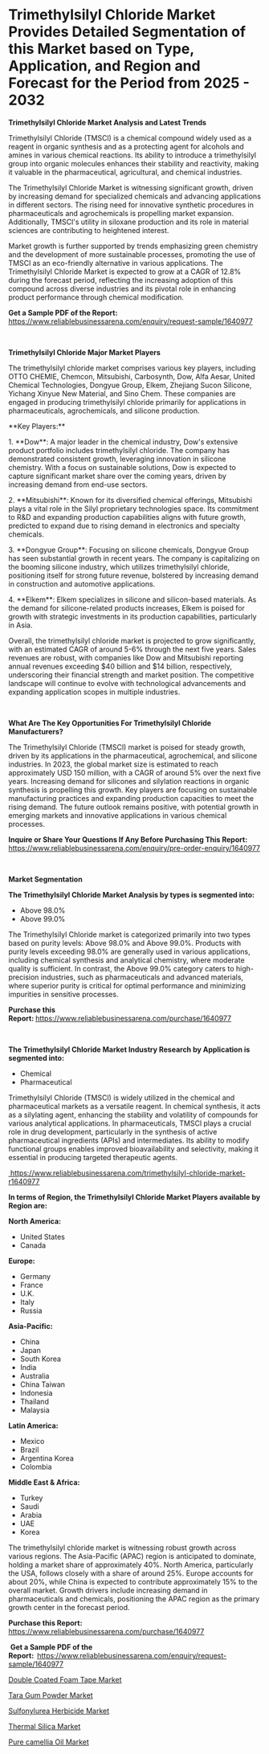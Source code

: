 <p><h1>Trimethylsilyl Chloride Market Provides Detailed Segmentation of this Market based on Type, Application, and Region and Forecast for the Period from 2025 - 2032</h1></p><p><strong>Trimethylsilyl Chloride Market Analysis and Latest Trends</strong></p>
<p><p>Trimethylsilyl Chloride (TMSCl) is a chemical compound widely used as a reagent in organic synthesis and as a protecting agent for alcohols and amines in various chemical reactions. Its ability to introduce a trimethylsilyl group into organic molecules enhances their stability and reactivity, making it valuable in the pharmaceutical, agricultural, and chemical industries.</p><p>The Trimethylsilyl Chloride Market is witnessing significant growth, driven by increasing demand for specialized chemicals and advancing applications in different sectors. The rising need for innovative synthetic procedures in pharmaceuticals and agrochemicals is propelling market expansion. Additionally, TMSCl's utility in siloxane production and its role in material sciences are contributing to heightened interest.</p><p>Market growth is further supported by trends emphasizing green chemistry and the development of more sustainable processes, promoting the use of TMSCl as an eco-friendly alternative in various applications. The Trimethylsilyl Chloride Market is expected to grow at a CAGR of 12.8% during the forecast period, reflecting the increasing adoption of this compound across diverse industries and its pivotal role in enhancing product performance through chemical modification.</p></p>
<p><strong>Get a Sample PDF of the Report:&nbsp;</strong> <a href="https://www.reliablebusinessarena.com/enquiry/request-sample/1640977?utm_campaign=2112&utm_medium=2&utm_source=Github&utm_content=ia&utm_term=30012025&utm_id=trimethylsilyl-chloride">https://www.reliablebusinessarena.com/enquiry/request-sample/1640977</a></p>
<p>&nbsp;</p>
<p><strong>Trimethylsilyl Chloride Major Market Players</strong></p>
<p><p>The trimethylsilyl chloride market comprises various key players, including OTTO CHEMIE, Chemcon, Mitsubishi, Carbosynth, Dow, Alfa Aesar, United Chemical Technologies, Dongyue Group, Elkem, Zhejiang Sucon Silicone, Yichang Xinyue New Material, and Sino Chem. These companies are engaged in producing trimethylsilyl chloride primarily for applications in pharmaceuticals, agrochemicals, and silicone production.</p><p>**Key Players:**</p><p>1. **Dow**: A major leader in the chemical industry, Dow's extensive product portfolio includes trimethylsilyl chloride. The company has demonstrated consistent growth, leveraging innovation in silicone chemistry. With a focus on sustainable solutions, Dow is expected to capture significant market share over the coming years, driven by increasing demand from end-use sectors.</p><p>2. **Mitsubishi**: Known for its diversified chemical offerings, Mitsubishi plays a vital role in the Silyl proprietary technologies space. Its commitment to R&D and expanding production capabilities aligns with future growth, predicted to expand due to rising demand in electronics and specialty chemicals.</p><p>3. **Dongyue Group**: Focusing on silicone chemicals, Dongyue Group has seen substantial growth in recent years. The company is capitalizing on the booming silicone industry, which utilizes trimethylsilyl chloride, positioning itself for strong future revenue, bolstered by increasing demand in construction and automotive applications.</p><p>4. **Elkem**: Elkem specializes in silicone and silicon-based materials. As the demand for silicone-related products increases, Elkem is poised for growth with strategic investments in its production capabilities, particularly in Asia.</p><p>Overall, the trimethylsilyl chloride market is projected to grow significantly, with an estimated CAGR of around 5-6% through the next five years. Sales revenues are robust, with companies like Dow and Mitsubishi reporting annual revenues exceeding $40 billion and $14 billion, respectively, underscoring their financial strength and market position. The competitive landscape will continue to evolve with technological advancements and expanding application scopes in multiple industries.</p></p>
<p>&nbsp;</p>
<p><strong>What Are The Key Opportunities For Trimethylsilyl Chloride Manufacturers?</strong></p>
<p><p>The Trimethylsilyl Chloride (TMSCl) market is poised for steady growth, driven by its applications in the pharmaceutical, agrochemical, and silicone industries. In 2023, the global market size is estimated to reach approximately USD 150 million, with a CAGR of around 5% over the next five years. Increasing demand for silicones and silylation reactions in organic synthesis is propelling this growth. Key players are focusing on sustainable manufacturing practices and expanding production capacities to meet the rising demand. The future outlook remains positive, with potential growth in emerging markets and innovative applications in various chemical processes.</p></p>
<p><strong>Inquire or Share Your Questions If Any Before Purchasing This Report:</strong> <a href="https://www.reliablebusinessarena.com/enquiry/pre-order-enquiry/1640977?utm_campaign=2112&utm_medium=2&utm_source=Github&utm_content=ia&utm_term=30012025&utm_id=trimethylsilyl-chloride">https://www.reliablebusinessarena.com/enquiry/pre-order-enquiry/1640977</a></p>
<p>&nbsp;</p>
<p><strong>Market Segmentation</strong></p>
<p><strong>The Trimethylsilyl Chloride Market Analysis by types is segmented into:</strong></p>
<p><ul><li>Above 98.0%</li><li>Above 99.0%</li></ul></p>
<p><p>The Trimethylsilyl Chloride market is categorized primarily into two types based on purity levels: Above 98.0% and Above 99.0%. Products with purity levels exceeding 98.0% are generally used in various applications, including chemical synthesis and analytical chemistry, where moderate quality is sufficient. In contrast, the Above 99.0% category caters to high-precision industries, such as pharmaceuticals and advanced materials, where superior purity is critical for optimal performance and minimizing impurities in sensitive processes.</p></p>
<p><strong>Purchase this Report:&nbsp;</strong><a href="https://www.reliablebusinessarena.com/purchase/1640977?utm_campaign=2112&utm_medium=2&utm_source=Github&utm_content=ia&utm_term=30012025&utm_id=trimethylsilyl-chloride">https://www.reliablebusinessarena.com/purchase/1640977</a></p>
<p>&nbsp;</p>
<p><strong>The Trimethylsilyl Chloride Market Industry Research by Application is segmented into:</strong></p>
<p><ul><li>Chemical</li><li>Pharmaceutical</li></ul></p>
<p><p>Trimethylsilyl Chloride (TMSCl) is widely utilized in the chemical and pharmaceutical markets as a versatile reagent. In chemical synthesis, it acts as a silylating agent, enhancing the stability and volatility of compounds for various analytical applications. In pharmaceuticals, TMSCl plays a crucial role in drug development, particularly in the synthesis of active pharmaceutical ingredients (APIs) and intermediates. Its ability to modify functional groups enables improved bioavailability and selectivity, making it essential in producing targeted therapeutic agents.</p></p>
<p><a href="https://www.reliablebusinessarena.com/trimethylsilyl-chloride-market-r1640977?utm_campaign=2112&utm_medium=2&utm_source=Github&utm_content=ia&utm_term=30012025&utm_id=trimethylsilyl-chloride">&nbsp;https://www.reliablebusinessarena.com/trimethylsilyl-chloride-market-r1640977</a></p>
<p><strong>In terms of Region, the Trimethylsilyl Chloride Market Players available by Region are:</strong></p>
<p>
    <p> <strong> North America: </strong>
        <ul>
            <li>United States</li>
            <li>Canada</li>
        </ul>
        </p> 
    <p> <strong> Europe: </strong>
        <ul>
            <li>Germany</li>
            <li>France</li>
            <li>U.K.</li>
            <li>Italy</li>
            <li>Russia</li>
        </ul>
        </p> 
    <p> <strong> Asia-Pacific: </strong>
        <ul>
            <li>China</li>
            <li>Japan</li>
            <li>South Korea</li>
            <li>India</li>
            <li>Australia</li>
            <li>China Taiwan</li>
            <li>Indonesia</li>
            <li>Thailand</li>
            <li>Malaysia</li>
        </ul>
        </p> 
    <p> <strong> Latin America: </strong>
        <ul>
            <li>Mexico</li>
            <li>Brazil</li>
            <li>Argentina Korea</li>
            <li>Colombia</li>
        </ul>
        </p> 
    <p> <strong> Middle East & Africa: </strong>
        <ul>
            <li>Turkey</li>
            <li>Saudi</li>
            <li>Arabia</li>
            <li>UAE</li>
            <li>Korea</li>
        </ul>
    </p>
    </p>
<p><p>The trimethylsilyl chloride market is witnessing robust growth across various regions. The Asia-Pacific (APAC) region is anticipated to dominate, holding a market share of approximately 40%. North America, particularly the USA, follows closely with a share of around 25%. Europe accounts for about 20%, while China is expected to contribute approximately 15% to the overall market. Growth drivers include increasing demand in pharmaceuticals and chemicals, positioning the APAC region as the primary growth center in the forecast period.</p></p>
<p><strong>Purchase this Report: </strong><a href="https://www.reliablebusinessarena.com/purchase/1640977?utm_campaign=2112&utm_medium=2&utm_source=Github&utm_content=ia&utm_term=30012025&utm_id=trimethylsilyl-chloride">https://www.reliablebusinessarena.com/purchase/1640977</a></p>
<p>&nbsp;<strong>Get a Sample PDF of the Report:&nbsp;&nbsp;</strong><a href="https://www.reliablebusinessarena.com/enquiry/request-sample/1640977?utm_campaign=2112&utm_medium=2&utm_source=Github&utm_content=ia&utm_term=30012025&utm_id=trimethylsilyl-chloride">https://www.reliablebusinessarena.com/enquiry/request-sample/1640977</a></p>
<p><strong></strong></p>
<p><p><a href="https://github.com/lylyparadise/Market-Research-Report-List-5/blob/main/double-coated-foam-tape-market.md?utm_campaign=2112&utm_medium=2&utm_source=Github&utm_content=ia&utm_term=30012025&utm_id=trimethylsilyl-chloride">Double Coated Foam Tape Market</a></p><p><a href="https://github.com/borgomornar/Market-Research-Report-List-1/blob/main/tara-gum-powder-market.md?utm_campaign=2112&utm_medium=2&utm_source=Github&utm_content=ia&utm_term=30012025&utm_id=trimethylsilyl-chloride">Tara Gum Powder Market</a></p><p><a href="https://github.com/simurmarzoa/Market-Research-Report-List-1/blob/main/sulfonylurea-herbicide-market.md?utm_campaign=2112&utm_medium=2&utm_source=Github&utm_content=ia&utm_term=30012025&utm_id=trimethylsilyl-chloride">Sulfonylurea Herbicide Market</a></p><p><a href="https://github.com/gethunsides/Market-Research-Report-List-1/blob/main/thermal-silica-market.md?utm_campaign=2112&utm_medium=2&utm_source=Github&utm_content=ia&utm_term=30012025&utm_id=trimethylsilyl-chloride">Thermal Silica Market</a></p><p><a href="https://github.com/tumacaakesha78/Market-Research-Report-List-1/blob/main/pure-camellia-oil-market.md?utm_campaign=2112&utm_medium=2&utm_source=Github&utm_content=ia&utm_term=30012025&utm_id=trimethylsilyl-chloride">Pure camellia Oil Market</a></p></p>